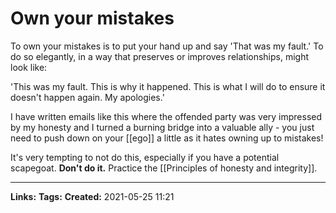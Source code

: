 # Own your mistakes
To own your mistakes is to put your hand up and say 'That was my fault.'
To do so elegantly, in a way that preserves or improves relationships, might look like:

'This was my fault. This is why it happened. This is what I will do to ensure it doesn't happen again. My apologies.'

I have written emails like this where the offended party was very impressed by my honesty and I turned a burning bridge into a valuable ally - you just need to push down on your [[ego]] a little as it hates owning up to mistakes!

It's very tempting to not do this, especially if you have a potential scapegoat. 
**Don't do it.** Practice the [[Principles of honesty and integrity]].

---
**Links:** 
**Tags:** 
**Created:** 2021-05-25  11:21